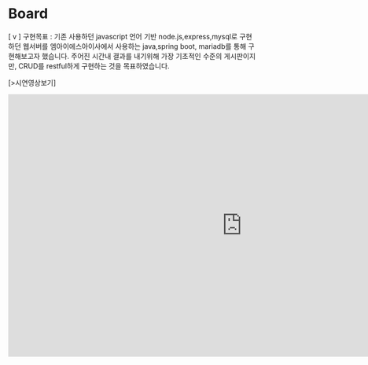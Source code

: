 # Board
[ v ] 구현목표 : 기존 사용하던 javascript 언어 기반 node.js,express,mysql로 구현하던 웹서버를
엠아이에스아이사에서 사용하는 java,spring boot, mariadb를 통해 구현해보고자 했습니다.
주어진 시간내 결과를 내기위해 가장 기초적인 수준의 게시판이지만, CRUD를 restful하게 구현하는 것을 목표하였습니다.


[>시연영상보기]
<iframe width="949" height="534" src="https://www.youtube.com/embed/O70-JWWBZEs" title="1  Board" frameborder="0" allow="accelerometer; autoplay; clipboard-write; encrypted-media; gyroscope; picture-in-picture" allowfullscreen></iframe>
